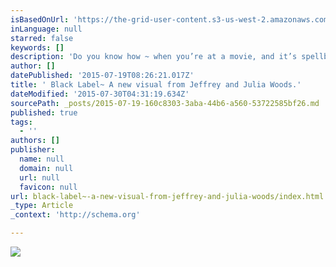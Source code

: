 ```yaml
---
isBasedOnUrl: 'https://the-grid-user-content.s3-us-west-2.amazonaws.com/e0f4c659-190e-41d3-9ae8-c184daa33f1c.gif'
inLanguage: null
starred: false
keywords: []
description: 'Do you know how ~ when you’re at a movie, and it’s spellbinding and toward the end you become totally mesmerized ~ waiting?  And then there’s a crescendo that builds higher and higher until the final moment. You are full of emotion and drained of emotion. You just sit there. The entire theatre is quiet. No one moves. Everyone is wrapped up in their thoughts while the impact of the ending soaks in.  That is what Jeffrey and Julia Woods have done. The images that you see here, are integrated and melded seamlessly into a film that will tell you the story behind each photo. - Bride Magazine'
author: []
datePublished: '2015-07-19T08:26:21.017Z'
title: ' Black Label~ A new visual from Jeffrey and Julia Woods.'
dateModified: '2015-07-30T04:31:19.634Z'
sourcePath: _posts/2015-07-19-160c8303-3aba-44b6-a560-53722585bf26.md
published: true
tags:
  - ''
authors: []
publisher:
  name: null
  domain: null
  url: null
  favicon: null
url: black-label~-a-new-visual-from-jeffrey-and-julia-woods/index.html
_type: Article
_context: 'http://schema.org'

---
```

![](https://the-grid-user-content.s3-us-west-2.amazonaws.com/e0f4c659-190e-41d3-9ae8-c184daa33f1c.gif)